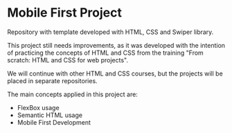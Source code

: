 # Mobile First Project

Repository with template developed with HTML, CSS and Swiper library.

This project still needs improvements, as it was developed with the intention of practicing the concepts of HTML and CSS from the training "From scratch: HTML and CSS for web projects".

We will continue with other HTML and CSS courses, but the projects will be placed in separate repositories.

The main concepts applied in this project are:

* FlexBox usage
* Semantic HTML usage
* Mobile First Development 